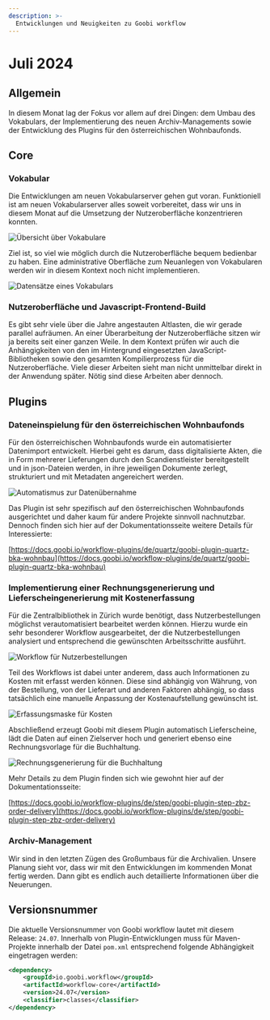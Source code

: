 ```yaml
---
description: >-
  Entwicklungen und Neuigkeiten zu Goobi workflow
---
```


# Juli 2024

## Allgemein
In diesem Monat lag der Fokus vor allem auf drei Dingen: dem Umbau des Vokabulars, der Implementierung des neuen Archiv-Managements sowie der Entwicklung des Plugins für den österreichischen Wohnbaufonds. 


## Core

### Vokabular
Die Entwicklungen am neuen Vokabularserver gehen gut voran. Funktioniell ist am neuen Vokabularserver alles soweit vorbereitet, dass wir uns in diesem Monat auf die Umsetzung der Nutzeroberfläche konzentrieren konnten. 

![Übersicht über Vokabulare](202407_vocabulary_01_de.png)

Ziel ist, so viel wie möglich durch die Nutzeroberfläche bequem bedienbar zu haben. Eine administrative Oberfläche zum Neuanlegen von Vokabularen werden wir in diesem Kontext noch nicht implementieren. 

![Datensätze eines Vokabulars](202407_vocabulary_02_de.png)


### Nutzeroberfläche und Javascript-Frontend-Build
Es gibt sehr viele über die Jahre angestauten Altlasten, die wir gerade parallel aufräumen. An einer Überarbeitung der Nutzeroberfläche sitzen wir ja bereits seit einer ganzen Weile. In dem Kontext prüfen wir auch die Anhängigkeiten von den im Hintergrund eingesetzten JavaScript-Bibliotheken sowie den gesamten Kompilierprozess für die Nutzeroberfläche. Viele dieser Arbeiten sieht man nicht unmittelbar direkt in der Anwendung später. Nötig sind diese Arbeiten aber dennoch.


## Plugins

### Dateneinspielung für den österreichischen Wohnbaufonds
Für den österreichischen Wohnbaufonds wurde ein automatisierter Datenimport entwickelt. Hierbei geht es darum, dass digitalisierte Akten, die in Form mehrerer Lieferungen durch den Scandienstleister bereitgestellt und in json-Dateien werden, in ihre jeweiligen Dokumente zerlegt, strukturiert und mit Metadaten angereichert werden.

![Automatismus zur Datenübernahme](202407_wohnbau_de.png)

Das Plugin ist sehr spezifisch auf den österreichischen Wohnbaufonds ausgerichtet und daher kaum für andere Projekte sinnvoll nachnutzbar. Dennoch finden sich hier auf der Dokumentationsseite weitere Details für Interessierte:

[https://docs.goobi.io/workflow-plugins/de/quartz/goobi-plugin-quartz-bka-wohnbau](https://docs.goobi.io/workflow-plugins/de/quartz/goobi-plugin-quartz-bka-wohnbau)


### Implementierung einer Rechnungsgenerierung und Lieferscheingenerierung mit Kostenerfassung  
Für die Zentralbibliothek in Zürich wurde benötigt, dass Nutzerbestellungen möglichst verautomatisiert bearbeitet werden können. Hierzu wurde ein sehr besonderer Workflow ausgearbeitet, der die Nutzerbestellungen analysiert und entsprechend die gewünschten Arbeitsschritte ausführt.

![Workflow für Nutzerbestellungen](202407_delivery_01_de.png)

Teil des Workflows ist dabei unter anderem, dass auch Informationen zu Kosten mit erfasst werden können. Diese sind abhängig von Währung, von der Bestellung, von der Lieferart und anderen Faktoren abhängig, so dass tatsächlich eine manuelle Anpassung der Kostenaufstellung gewünscht ist.

![Erfassungsmaske für Kosten](202407_delivery_02_de.png)

Abschließend erzeugt Goobi mit diesem Plugin automatisch Lieferscheine, lädt die Daten auf einen Zielserver hoch und generiert ebenso eine Rechnungsvorlage für die Buchhaltung.

![Rechnungsgenerierung für die Buchhaltung](202407_delivery_03_de.png)

Mehr Details zu dem Plugin finden sich wie gewohnt hier auf der Dokumentationsseite:

[https://docs.goobi.io/workflow-plugins/de/step/goobi-plugin-step-zbz-order-delivery](https://docs.goobi.io/workflow-plugins/de/step/goobi-plugin-step-zbz-order-delivery)


### Archiv-Management
Wir sind in den letzten Zügen des Großumbaus für die Archivalien. Unsere Planung sieht vor, dass wir mit den Entwicklungen im kommenden Monat fertig werden. Dann gibt es endlich auch detaillierte Informationen über die Neuerungen.


## Versionsnummer
Die aktuelle Versionsnummer von Goobi workflow lautet mit diesem Release: `24.07`. Innerhalb von Plugin-Entwicklungen muss für Maven-Projekte innerhalb der Datei `pom.xml` entsprechend folgende Abhängigkeit eingetragen werden:

```xml
<dependency>
    <groupId>io.goobi.workflow</groupId>
    <artifactId>workflow-core</artifactId>
    <version>24.07</version>
    <classifier>classes</classifier>
</dependency>
```